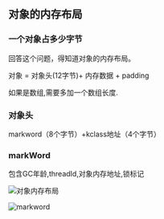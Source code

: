 ## 对象的内存布局

### 一个对象占多少字节

回答这个问题，得知道对象的内存布局。

对象 = 对象头(12字节)+ 内存数据 + padding

如果是数组,需要多加一个数组长度.

### 对象头
markword（8个字节）+kclass地址（4个字节）

### markWord

包含GC年龄,threadId,对象内存地址,锁标记

![对象内存布局](https://newhcw.github.io/images/objectheader.png)

![markword](https://newhcw.github.io/images/markword.png)




